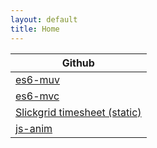 ```yaml
---
layout: default
title: Home
---
```


Github         |
-------------- |
[es6-muv](demos/es6-muv/) |
[es6-mvc](demos/es6-mvc/) |
[Slickgrid timesheet (static)](demos/slickgrid-timesheet-static-demo/) |
[js-anim](demos/js-anim/) |

